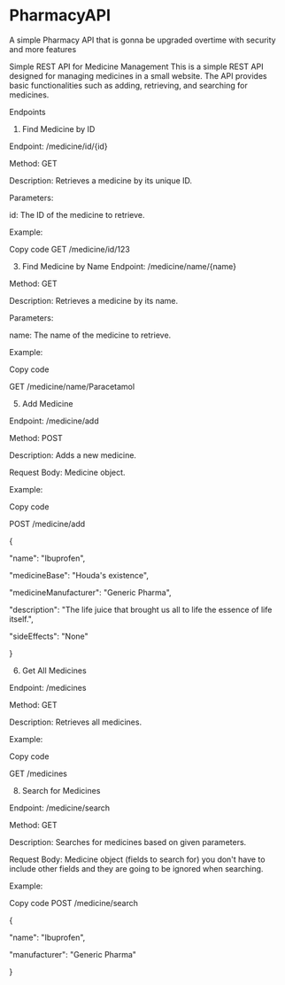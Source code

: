 # PharmacyAPI
A simple Pharmacy API that is gonna be upgraded overtime with security and more features


Simple REST API for Medicine Management
This is a simple REST API designed for managing medicines in a small website. The API provides basic functionalities such as adding, retrieving, and searching for medicines.


Endpoints


1. Find Medicine by ID 

Endpoint: /medicine/id/{id}

Method: GET

Description: Retrieves a medicine by its unique ID.

Parameters:

id: The ID of the medicine to retrieve.


Example:


Copy code
GET /medicine/id/123



3. Find Medicine by Name
Endpoint: /medicine/name/{name}

Method: GET

Description: Retrieves a medicine by its name.

Parameters:

name: The name of the medicine to retrieve.


Example:


Copy code

GET /medicine/name/Paracetamol




5. Add Medicine

Endpoint: /medicine/add

Method: POST

Description: Adds a new medicine.

Request Body: Medicine object.



Example:


Copy code

POST /medicine/add


{

  "name": "Ibuprofen",
  
  "medicineBase": "Houda's existence",
  
  "medicineManufacturer": "Generic Pharma",  
  
  "description": "The life juice that brought us all to life the essence of life itself.",
  
  "sideEffects": "None"
  
}





6. Get All Medicines

Endpoint: /medicines

Method: GET

Description: Retrieves all medicines.


Example:


Copy code

GET /medicines




8. Search for Medicines

Endpoint: /medicine/search

Method: GET

Description: Searches for medicines based on given parameters.

Request Body: Medicine object (fields to search for) you don't have to include other fields and they are going to be ignored when searching.


Example:


Copy code
POST /medicine/search

{

  "name": "Ibuprofen",
  
  "manufacturer": "Generic Pharma"
  
}
